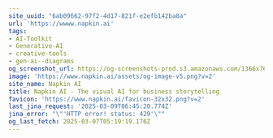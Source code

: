 ```yaml
---
site_uuid: "6ab09662-97f2-4d17-821f-e2efb142ba8a"
url: 'https://wwww.napkin.ai'
tags:
- AI-Toolkit
- Generative-AI
- creative-tools
- gen-ai--diagrams
og_screenshot_url: https://og-screenshots-prod.s3.amazonaws.com/1366x768/80/false/405b828c3f22b0e746fade9882fca398da758584cf8b1cbcb16cab86eec04175.jpeg
image: 'https://www.napkin.ai/assets/og-image-v5.png?v=2'
site_name: Napkin AI
title: Napkin AI - The visual AI for business storytelling
favicon: 'https://www.napkin.ai/favicon-32x32.png?v=2'
last_jina_request: '2025-03-09T06:45:20.774Z'
jina_error: "\"'HTTP error! status: 429'\""
og_last_fetch: 2025-03-07T05:19:19.176Z
---
```


